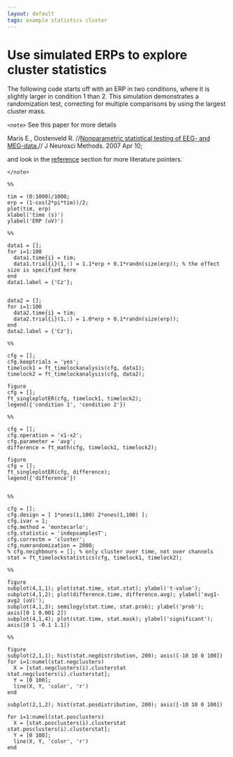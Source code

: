 ```yaml
---
layout: default
tags: example statistics cluster
---
```



# Use simulated ERPs to explore cluster statistics

The following code starts off with an ERP in two conditions, where it is slightly larger in condition 1 than 2. This simulation demonstrates a randomization test, correcting for multiple comparisons by using the largest cluster mass.

`<note>` See this paper for more details

Maris E., Oostenveld R. //[Nonparametric statistical testing of EEG- and MEG-data.](http://www.ncbi.nlm.nih.gov/sites/entrez?Db=pubmed&Cmd=ShowDetailView&TermToSearch=17517438)// J Neurosci Methods. 2007 Apr 10; 

and look in the [reference](/references_to_implemented_methods) section for more literature pointers.

`</note>`

	
	
	%%
	
	tim = (0:1000)/1000;
	erp = (1-cos(2*pi*tim))/2;
	plot(tim, erp)
	xlabel('time (s)')
	ylabel('ERP (uV)')
	
	%%
	
	data1 = [];
	for i=1:100
	  data1.time{i} = tim;
	  data1.trial{i}(1,:) = 1.1*erp + 0.1*randn(size(erp)); % the effect size is specified here
	end
	data1.label = {'Cz'};
	
	
	data2 = [];
	for i=1:100
	  data2.time{i} = tim;
	  data2.trial{i}(1,:) = 1.0*erp + 0.1*randn(size(erp));
	end
	data2.label = {'Cz'};
	
	%%
	
	cfg = [];
	cfg.keeptrials = 'yes';
	timelock1 = ft_timelockanalysis(cfg, data1);
	timelock2 = ft_timelockanalysis(cfg, data2);
	
	figure
	cfg = [];
	ft_singleplotER(cfg, timelock1, timelock2);
	legend({'condition 1', 'condition 2'})
	
	%%
	
	cfg = [];
	cfg.operation = 'x1-x2';
	cfg.parameter = 'avg';
	difference = ft_math(cfg, timelock1, timelock2);
	
	figure
	cfg = [];
	ft_singleplotER(cfg, difference);
	legend({'difference'})
	
	
	%%
	
	cfg = [];
	cfg.design = [ 1*ones(1,100) 2*ones(1,100) ];
	cfg.ivar = 1;
	cfg.method = 'montecarlo';
	cfg.statistic = 'indepsamplesT';
	cfg.correctm = 'cluster';
	cfg.numrandomization = 2000;
	% cfg.neighbours = []; % only cluster over time, not over channels
	stat = ft_timelockstatistics(cfg, timelock1, timelock2);
	
	%%
	
	figure
	subplot(4,1,1); plot(stat.time, stat.stat); ylabel('t-value');
	subplot(4,1,2); plot(difference.time, difference.avg); ylabel('avg1-avg2 (uV)');
	subplot(4,1,3); semilogy(stat.time, stat.prob); ylabel('prob'); axis([0 1 0.001 2])
	subplot(4,1,4); plot(stat.time, stat.mask); ylabel('significant'); axis([0 1 -0.1 1.1])
	
	%%
	
	figure
	subplot(2,1,1); hist(stat.negdistribution, 200); axis([-10 10 0 100])
	for i=1:numel(stat.negclusters)
	  X = [stat.negclusters(i).clusterstat stat.negclusters(i).clusterstat];
	  Y = [0 100];
	  line(X, Y, 'color', 'r')
	end
	
	subplot(2,1,2); hist(stat.posdistribution, 200); axis([-10 10 0 100])
	
	for i=1:numel(stat.posclusters)
	  X = [stat.posclusters(i).clusterstat stat.posclusters(i).clusterstat];
	  Y = [0 100];
	  line(X, Y, 'color', 'r')
	end
	
	

